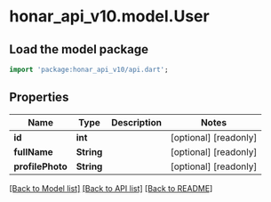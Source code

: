 # honar_api_v10.model.User

## Load the model package
```dart
import 'package:honar_api_v10/api.dart';
```

## Properties

Name | Type | Description | Notes
------------ | ------------- | ------------- | -------------
**id** | **int** |  | [optional] [readonly]
**fullName** | **String** |  | [optional] [readonly]
**profilePhoto** | **String** |  | [optional] [readonly]

[[Back to Model list]](../README.md#documentation-for-models) [[Back to API list]](../README.md#documentation-for-api-endpoints) [[Back to README]](../README.md)


